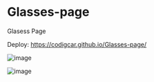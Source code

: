 # Glasses-page
Glasess Page


Deploy: https://codigcar.github.io/Glasses-page/


![image](https://user-images.githubusercontent.com/34387852/114641745-4914e400-9c98-11eb-82c9-deaf9519bd9a.png)

![image](https://user-images.githubusercontent.com/34387852/114642004-b9236a00-9c98-11eb-83c6-27a6e476d9ca.png)
